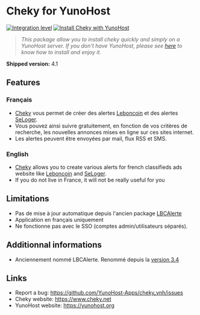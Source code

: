 # Cheky for YunoHost

[![Integration level](https://dash.yunohost.org/integration/cheky.svg)](https://ci-apps.yunohost.org/jenkins/job/cheky%20%28Community%29/lastBuild/consoleFull)
[![Install Cheky with YunoHost](https://install-app.yunohost.org/install-with-yunohost.png)](https://install-app.yunohost.org/?app=cheky)

> *This package allow you to install cheky quickly and simply on a YunoHost server.
If you don't have YunoHost, please see [here](https://yunohost.org/#/install) to know how to install and enjoy it.*

**Shipped version:** 4.1

## Features

### Français
  * [Cheky](https://www.cheky.net) vous permet de créer des alertes [Leboncoin](http://leboncoin.fr/) et des alertes [SeLoger](http://www.seloger.com/).
  * Vous pouvez ainsi suivre gratuitement, en fonction de vos critères de recherche, les nouvelles annonces mises en ligne sur ces sites internet.
  * Les alertes peuvent être envoyées par mail, flux RSS et SMS.

### English
  * [Cheky](https://www.cheky.net) allows you to create various alerts for french classifieds ads website like [Leboncoin](http://leboncoin.fr/) and [SeLoger](http://www.seloger.com/).
  * If you do not live in France, it will not be really useful for you

## Limitations

  * Pas de mise à jour automatique depuis l'ancien package [LBCAlerte](https://github.com/YunoHost-Apps/LBCAlerte_ynh)
  * Application en français uniquement
  * Ne fonctionne pas avec le SSO (comptes admin/utilisateurs séparés).

## Additionnal informations

  * Anciennement nommé LBCAlerte. Renommé depuis la [version 3.4](https://www.cheky.net/changelog#v3_4)

## Links

 * Report a bug: https://github.com/YunoHost-Apps/cheky_ynh/issues
 * Cheky website: https://www.cheky.net
 * YunoHost website: https://yunohost.org

